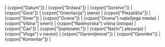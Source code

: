 | {vzpon["Datum"]} | {vzpon["Država"]} | {vzpon["Gorstvo"]} | {vzpon["Gora"]} | {vzpon["Orientacija"] stene} | {vzpon["Plezališče"]} | {vzpon["Smer"]} | {vzpon["Ocena"]} | {vzpon["Ocena"] najtežjega mesta} | {vzpon["Višina"] smeri} | {vzpon["Nadmorska"] višina izstopa} | {vzpon["Čas"]} | {vzpon["Soplezalec"]} | {vzpon["Način"] plezanja} | {vzpon["Vloga"] v navezi} | {vzpon["Opremljenost"]} | {vzpon["Opombe"]} | {vzpon["Komentar"]} |